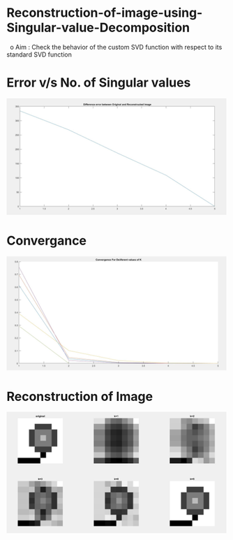 # Reconstruction-of-image-using-Singular-value-Decomposition
  o Aim : Check the behavior of the custom SVD function with respect to its standard SVD function

# Error v/s No. of Singular values

<img src = "error.jpg">

# Convergance 

<img src = "img3.jpg">

# Reconstruction of Image

<img src = "custom_svd.jpg">
